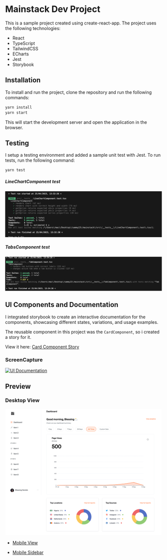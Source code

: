 # Mainstack Dev Project
This is a sample project created using create-react-app. The project uses the following technologies:

- React
- TypeScript
- TailwindCSS
- ECharts
- Jest
- Storybook

## Installation
To install and run the project, clone the repository and run the following commands:

```bash
yarn install
yarn start
```

This will start the development server and open the application in the browser.

## Testing
I setup a testing environment and added a sample unit test with Jest.
To run tests, run the following command:
```bash
yarn test
```
##### LineChartComponent test
![linechart](public/screenshots/test1.png)

##### TabsComponent test
![tabscomponent](public/screenshots/test2.png)


## UI Components and Documentation

I integrated storybook to create an interactive documentation for the components, showcasing different states, variations, and usage examples.

The reusable component in this project was the `CardComponent`, so i created a story for it. 

View it here: [Card Component Story](https://6447defcd304575e2d4f9558-uuxukeobxz.chromatic.com/?path=/docs/card--docs)

### ScreenCapture
[![UI Documentation](https://res.cloudinary.com/marcomontalbano/image/upload/v1682433987/video_to_markdown/images/video--9c6de79d8c257a75ab48db65f77dd253-c05b58ac6eb4c4700831b2b3070cd403.jpg)](https://res.cloudinary.com/sammy365/video/upload/v1682433958/storybook_oqvogo.webm "UI Documentation")


## Preview

### Desktop View
![Image](public/screenshots/screencapture.png)

- [Mobile View](https://github.com/Umoren/mainstack-dev/blob/master/public/screenshots/mobilescreen.png)

- [Mobile Sidebar](public/screenshots/mobile2.png)